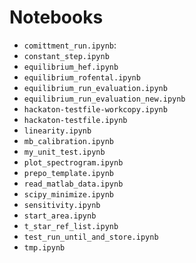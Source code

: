 # Notebooks

- `comittment_run.ipynb`:
- `constant_step.ipynb`
- `equilibrium_hef.ipynb`
- `equilibrium_rofental.ipynb`
- `equilibrium_run_evaluation.ipynb`
- `equilibrium_run_evaluation_new.ipynb`
- `hackaton-testfile-workcopy.ipynb`
- `hackaton-testfile.ipynb`
- `linearity.ipynb`
- `mb_calibration.ipynb`
- `my_unit_test.ipynb`
- `plot_spectrogram.ipynb`
- `prepo_template.ipynb`
- `read_matlab_data.ipynb`
- `scipy_minimize.ipynb`
- `sensitivity.ipynb`
- `start_area.ipynb`
- `t_star_ref_list.ipynb`
- `test_run_until_and_store.ipynb`
- `tmp.ipynb`